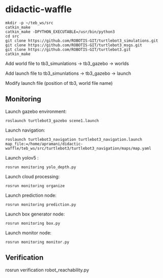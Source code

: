 # didactic-waffle

```
mkdir -p ~/teb_ws/src
catkin_make
catkin_make -DPYTHON_EXECUTABLE=/usr/bin/python3
cd src
git clone https://github.com/ROBOTIS-GIT/turtlebot3_simulations.git
git clone https://github.com/ROBOTIS-GIT/turtlebot3_msgs.git
git clone https://github.com/ROBOTIS-GIT/turtlebot3.git
catkin_make
```
Add world file to tb3_simunlations → tb3_gazebo → worlds

Add launch file to tb3_simunlations → tb3_gazebo → launch

Modify launch file (position of tb3, world file name)

## Monitoring

Launch gazebo environment:

``` roslaunch turtlebot3_gazebo scene1.launch ```

Launch navigation:   

```roslaunch turtlebot3_navigation turtlebot3_navigation.launch map_file:=/home/apramani/didactic-waffle/teb_ws/src/turtlebot3/turtlebot3_navigation/maps/map.yaml```

Launch yolov5 :

``` rosrun monitoring yolo_depth.py ```

Launch cloud processing:

``` rosrun monitoring organize ```

Launch prediction node:

``` rosrun monitoring prediction.py ```

Launch box generator node:

``` rosrun monitoring box.py ```

Launch monitor node:

``` rosrun monitoring monitor.py ```

## Verification
rosrun verification robot_reachability.py


